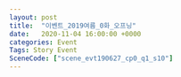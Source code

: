 ```yaml
---
layout: post
title:  "이벤트_2019여름_0화_오프닝"
date:   2020-11-04 16:00:00 +0000
categories: Event
Tags: Story Event
SceneCode: ["scene_evt190627_cp0_q1_s10"]
---
```

